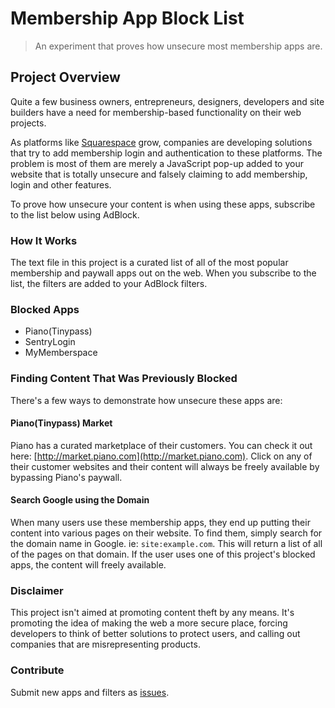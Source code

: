 Membership App Block List
=======
> An experiment that proves how unsecure most membership apps are.



## Project Overview
Quite a few business owners, entrepreneurs, designers, developers and site builders have a need for membership-based functionality on their web projects.

As platforms like [Squarespace](http://squarespace.com) grow, companies are developing solutions that try to add membership login and authentication to these platforms. The problem is most of them are merely a JavaScript pop-up added to your website that is totally unsecure and falsely claiming to add membership, login and other features.

To prove how unsecure your content is when using these apps, subscribe to the list below using AdBlock.


### How It Works
The text file in this project is a curated list of all of the most popular membership and paywall apps out on the web. When you subscribe to the list, the filters are added to your AdBlock filters.


### Blocked Apps
* Piano(Tinypass)
* SentryLogin
* MyMemberspace


### Finding Content That Was Previously Blocked
There's a few ways to demonstrate how unsecure these apps are:

#### Piano(Tinypass) Market
Piano has a curated marketplace of their customers. You can check it out here: [http://market.piano.com](http://market.piano.com). Click on any of their customer websites and their content will always be freely available by bypassing Piano's paywall.

#### Search Google using the Domain
When many users use these membership apps, they end up putting their content into various pages on their website. To find them, simply search for the domain name in Google. ie: `site:example.com`. This will return a list of all of the pages on that domain. If the user uses one of this project's blocked apps, the content will freely available.

### Disclaimer
This project isn't aimed at promoting content theft by any means. It's promoting the idea of making the web a more secure place, forcing developers to think of better solutions to protect users, and calling out companies that are misrepresenting products.

### Contribute
Submit new apps and filters as [issues](/issues).